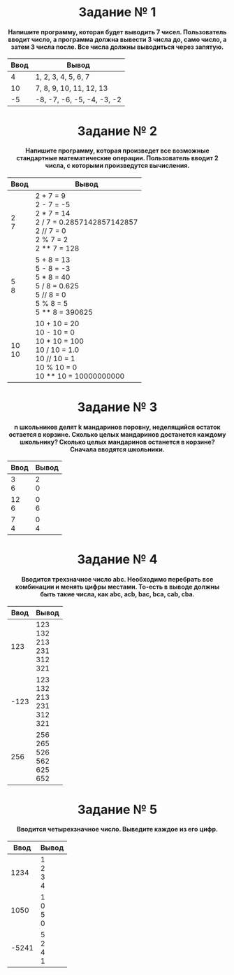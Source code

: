 <h1 align="center">Задание № 1</h1>

<h4 align="center">Напишите программу, которая будет выводить 7 чисел. Пользователь вводит число, а программа должна вывести 3 числа до, само число, а затем 3 числа после. Все числа должны выводиться через запятую.</h4>

| Ввод | Вывод |
|----------|----------|
| 4 | 1, 2, 3, 4, 5, 6, 7 |
| 10 | 7, 8, 9, 10, 11, 12, 13 |
| -5 | -8, -7, -6, -5, -4, -3, -2 |

<h1 align="center">Задание № 2</h1>

<h4 align="center">Напишите программу, которая произведет все возможные стандартные математические операции. Пользователь вводит 2 числа, с которыми произведутся вычисления.</h4>

| Ввод | Вывод |
|----------|----------|
| 2</br>7 | 2 + 7 = 9</br>2 - 7 = -5</br>2 * 7 = 14</br>2 / 7 = 0.2857142857142857</br>2 // 7 = 0</br>2 % 7 = 2</br>2 ** 7 = 128 |
| 5</br>8 | 5 + 8 = 13</br>5 - 8 = -3</br>5 * 8 = 40</br>5 / 8 = 0.625</br>5 // 8 = 0</br>5 % 8 = 5</br>5 ** 8 = 390625 |
| 10</br>10 | 10 + 10 = 20</br>10 - 10 = 0</br>10 * 10 = 100</br>10 / 10 = 1.0</br>10 // 10 = 1</br>10 % 10 = 0</br>10 ** 10 = 10000000000 |

<h1 align="center">Задание № 3</h1>

<h4 align="center">n школьников делят k мандаринов поровну, неделящийся остаток остается в корзине. Сколько целых мандаринов достанется каждому школьнику? Сколько целых мандаринов останется в корзине? Сначала вводятся школьники.</h4>

| Ввод | Вывод |
|----------|----------|
| 3</br>6 | 2</br>0 |
| 12</br>6 | 0</br>6 |
| 7</br>4 | 0</br>4 |

<h1 align="center">Задание № 4</h1>

<h4 align="center">Вводится трехзначное число abc. Необходимо перебрать все комбинации и менять цифры местами. То-есть в выводе должны быть такие числа, как abc, acb, bac, bca, cab, cba.</h4>

| Ввод | Вывод |
|----------|----------|
| 123 | 123</br>132</br>213</br>231</br>312</br>321 |
| -123 | 123</br>132</br>213</br>231</br>312</br>321 |
| 256 | 256</br>265</br>526</br>562</br>625</br>652 |

<h1 align="center">Задание № 5</h1>

<h4 align="center">Вводится четырехзначное число. Выведите каждое из его цифр.</h4>

| Ввод | Вывод |
|----------|----------|
| 1234 | 1</br>2</br>3</br>4 |
| 1050 | 1</br>0</br>5</br>0 |
| -5241 | 5</br>2</br>4</br>1 |
